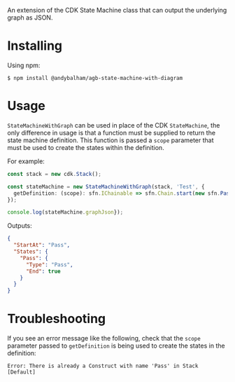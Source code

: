 An extension of the CDK State Machine class that can output the underlying graph as JSON.

# Installing

Using npm:
```
$ npm install @andybalham/agb-state-machine-with-diagram
```

# Usage

`StateMachineWithGraph` can be used in place of the CDK `StateMachine`, the only difference in usage is that a function must be supplied to return the state machine definition. This function is passed a `scope` parameter that must be used to create the states within the definition.

For example:

```TypeScript
const stack = new cdk.Stack();

const stateMachine = new StateMachineWithGraph(stack, 'Test', {
  getDefinition: (scope): sfn.IChainable => sfn.Chain.start(new sfn.Pass(scope, 'Pass')),
});

console.log(stateMachine.graphJson});
```

Outputs:

```JSON
{
  "StartAt": "Pass",
  "States": {
    "Pass": {
      "Type": "Pass",
      "End": true
    }
  }
}
```

# Troubleshooting

If you see an error message like the following, check that the `scope` parameter passed to `getDefinition` is being used to create the states in the definition:

```
Error: There is already a Construct with name 'Pass' in Stack [Default]
```